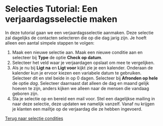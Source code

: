 # Selecties Tutorial: Een verjaardagsselectie maken

In deze tutorial gaan we een verjaardagsselectie aanmaken. Deze selectie 
zal dagelijks de contacten selecteren die op die dag jarig zijn. Je hoeft 
alleen een aantal simpele stappen te volgen:

1. Maak een nieuwe selectie aan. Maak een nieuwe conditie aan en selecteer 
bij **Type** de optie **Check op datum**. 
2. Selecteer het veld waar je verjaardagen opslaat om mee te vergelijken. 
3. Als je nu bij **Ligt na** en **Ligt voor** kijkt zie je een kalender. 
Onderaan de kalender kun je ervoor kiezen een variabele datum te gebruiken. 
Selecteer dit en stel beide in op 0 dagen. Selecteer bij **Afronden op hele** 
de optie *dag*. Selecteer daarnaast dat alleen de dag en maand gelijk hoeven 
te zijn, anders kijken we alleen naar de mensen die vandaag geboren zijn.
4. Sla je selectie op en bereid een mail voor. Stel een dagelijkse mailing 
in naar deze selectie, deze updaten we namelijk vanzelf. Vanaf nu krijgen je 
klanten een mailtje op de verjaardag die ze hebben ingevoerd.

[Terug naar selectie condities](./selections-conditions)
